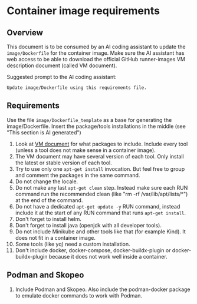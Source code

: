 # Container image requirements

## Overview
This document is to be consumed by an AI coding assistant to update the `image/Dockerfile` for the container image. Make sure the AI assistant has web access to be able to download the official GitHub runner-images VM description document (called VM document).

Suggested prompt to the AI coding assistant:
```
Update image/Dockerfile using this requirements file.
```

## Requirements
Use the file `image/Dockerfile_template` as a base for generating the image/Dockerfile. Insert the package/tools installations in the middle (see "This section is AI generated")

1. Look at [VM document](https://github.com/actions/runner-images/blob/main/images/ubuntu/Ubuntu2204-Readme.md) for what packages to include. Include every tool (unless a tool does not make sense in a container image).
1. The VM document may have several version of each tool. Only install the latest or stable version of each tool.
1. Try to use only one `apt-get install` invocation. But feel free to group and comment the packages in the same command.
1. Do not change the locale.
1. Do not make any last `apt-get clean` step. Instead make sure each RUN command run the recommended clean (like "rm -rf /var/lib/apt/lists/*") at the end of the command.
1. Do not have a dedicated `apt-get update -y` RUN command, instead include it at the start of any RUN command that runs `apt-get install`.
1. Don't forget to install helm.
1. Don't forget to install java (openjdk with all developer tools).
1. Do not include Minikube and other tools like that (for example Kind). It does not fit in a container image.
1. Some tools (like yq) need a custom installation.
1. Don't include docker, docker-compose, docker-buildx-plugin or docker-buildx-plugin because it does not work well inside a container.

## Podman and Skopeo
1. Include Podman and Skopeo. Also include the podman-docker package to emulate docker commands to work with Podman.
